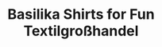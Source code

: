 ---
title: "Basilika Shirts for Fun Textilgroßhandel"
url: /mannheim/basilika-shirts-for-fun-textilgrosshandel/
shop: Kleidung
---